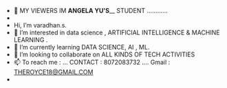 - 👋  MY VIEWERS IM __________ANGELA YU'S____________ STUDENT ............
-
- Hi, I’m varadhan.s.
- 👀 I’m interested in data science , ARTIFICIAL INTELLIGENCE & MACHINE LEARNING .
- 🌱 I’m currently learning DATA SCIENCE, AI , ML.
- 💞️ I’m looking to collaborate on ALL KINDS OF TECH ACTIVITIES
- 📫 To reach  me :  ...  CONTACT : 8072083732 .... Gmail : THEROYCE18@GMAIL.COM
- 

<!---
varadhanx/varadhanx is a ✨ special ✨ repository because its `README.md` (this file) appears on your GitHub profile.
You can click the Preview link to take a look at your changes.
--->

